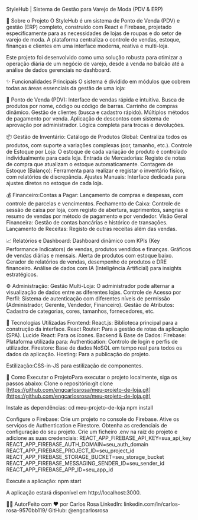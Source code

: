 StyleHub | Sistema de Gestão para Varejo de Moda (PDV & ERP)

📖 Sobre o Projeto
O StyleHub é um sistema de Ponto de Venda (PDV) e gestão (ERP) completo, construído com React e Firebase, projetado especificamente para as necessidades de lojas de roupas e do setor de varejo de moda. A plataforma centraliza o controle de vendas, estoque, finanças e clientes em uma interface moderna, reativa e multi-loja.

Este projeto foi desenvolvido como uma solução robusta para otimizar a operação diária de um negócio de varejo, desde a venda no balcão até a análise de dados gerenciais no dashboard.

✨ Funcionalidades Principais
O sistema é dividido em módulos que cobrem todas as áreas essenciais da gestão de uma loja:

🛒 Ponto de Venda (PDV):
Interface de vendas rápida e intuitiva.
Busca de produtos por nome, código ou código de barras.
Carrinho de compras dinâmico.
Gestão de clientes (busca e cadastro rápido).
Múltiplos métodos de pagamento por venda.
Aplicação de descontos com sistema de aprovação por administrador.
Lógica completa para trocas e devoluções.

📦 Gestão de Inventário:
Catálogo de Produtos Global: Centraliza todos os produtos, com suporte a variações complexas (cor, tamanho, etc.).
Controle de Estoque por Loja: O estoque de cada variação de produto é controlado individualmente para cada loja.
Entrada de Mercadorias: Registo de notas de compra que atualizam o estoque automaticamente.
Contagem de Estoque (Balanço): Ferramenta para realizar e registar o inventário físico, com relatórios de discrepância.
Ajustes Manuais: Interface dedicada para ajustes diretos no estoque de cada loja.

💰 Financeiro:Contas a Pagar: Lançamento de compras e despesas, com controle de parcelas e vencimentos.
Fechamento de Caixa: Controle de sessão de caixa por loja, com registo de abertura, suprimentos, sangrias e resumo de vendas por método de pagamento e por vendedor.
Visão Geral Financeira: Gestão de contas bancárias e histórico de transações.
Lançamento de Receitas: Registo de outras receitas além das vendas.

📈 Relatórios e Dashboard:
Dashboard dinâmico com KPIs (Key Performance Indicators) de vendas, produtos vendidos e finanças.
Gráficos de vendas diárias e mensais.
Alerta de produtos com estoque baixo.
Gerador de relatórios de vendas, desempenho de produtos e DRE financeiro.
Análise de dados com IA (Inteligência Artificial) para insights estratégicos.

⚙️ Administração:
Gestão Multi-Loja: O administrador pode alternar a visualização de dados entre as diferentes lojas.
Controle de Acesso por Perfil: Sistema de autenticação com diferentes níveis de permissão (Administrador, Gerente, Vendedor, Financeiro).
Gestão de Atributos: Cadastro de categorias, cores, tamanhos, fornecedores, etc.

🚀 Tecnologias Utilizadas
Frontend:
React.js: Biblioteca principal para a construção da interface.
React Router: Para a gestão de rotas da aplicação (SPA).
Lucide React: Para os ícones.
Backend & Base de Dados:
Firebase: Plataforma utilizada para:
Authentication: Controlo de login e perfis de utilizador.
Firestore: Base de dados NoSQL em tempo real para todos os dados da aplicação.
Hosting: Para a publicação do projeto.

Estilização:CSS-in-JS para estilização de componentes.

🏁 Como Executar o ProjetoPara executar o projeto localmente, siga os passos abaixo:
Clone o repositório:git clone [https://github.com/engcarlosrosa/meu-projeto-de-loja.git](https://github.com/engcarlosrosa/meu-projeto-de-loja.git)

Instale as dependências:
cd meu-projeto-de-loja
npm install

Configure o Firebase:
Crie um projeto no console do Firebase.
Ative os serviços de Authentication e Firestore.
Obtenha as credenciais de configuração do seu projeto.
Crie um ficheiro .env na raiz do projeto e adicione as suas credenciais:
REACT_APP_FIREBASE_API_KEY=sua_api_key
REACT_APP_FIREBASE_AUTH_DOMAIN=seu_auth_domain
REACT_APP_FIREBASE_PROJECT_ID=seu_project_id
REACT_APP_FIREBASE_STORAGE_BUCKET=seu_storage_bucket
REACT_APP_FIREBASE_MESSAGING_SENDER_ID=seu_sender_id
REACT_APP_FIREBASE_APP_ID=seu_app_id

Execute a aplicação:
npm start

A aplicação estará disponível em http://localhost:3000.

👨‍💻 AutorFeito com ❤️ por Carlos Rosa 
LinkedIn: linkedin.com/in/carlos-rosa-9570bb119/
GitHub: @engcarlosrosa
